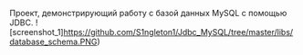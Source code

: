 Проект, демонстрирующий работу с базой данных MySQL с помощью JDBC.
![screenshot_1]https://github.com/S1ngleton1/Jdbc_MySQL/tree/master/libs/database_schema.PNG)
